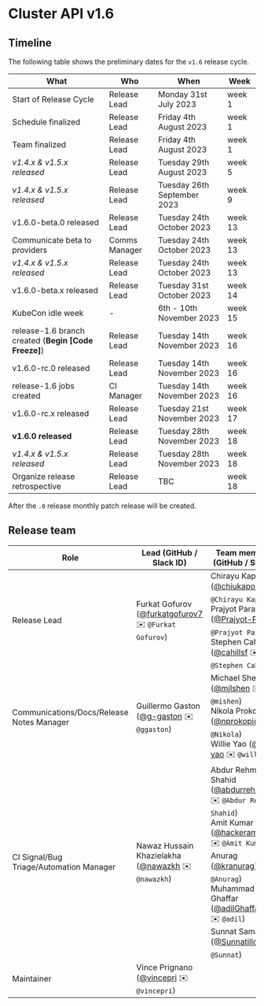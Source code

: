# Cluster API v1.6

## Timeline

The following table shows the preliminary dates for the `v1.6` release cycle.

| **What**                                             | **Who**      | **When**                    | **Week** |
|------------------------------------------------------|--------------|-----------------------------|----------|
| Start of Release Cycle                               | Release Lead | Monday 31st July 2023       | week 1   |
| Schedule finalized                                   | Release Lead | Friday 4th August 2023      | week 1   |
| Team finalized                                       | Release Lead | Friday 4th August 2023      | week 1   |
| *v1.4.x & v1.5.x released*                           | Release Lead | Tuesday 29th August 2023    | week 5   |
| *v1.4.x & v1.5.x released*                           | Release Lead | Tuesday 26th September 2023 | week 9   |
| v1.6.0-beta.0 released                               | Release Lead | Tuesday 24th October 2023   | week 13  |
| Communicate beta to providers                        | Comms Manager| Tuesday 24th October 2023   | week 13  |
| *v1.4.x & v1.5.x released*                           | Release Lead | Tuesday 24th October 2023   | week 13  |
| v1.6.0-beta.x released                               | Release Lead | Tuesday 31st October 2023   | week 14  |
| KubeCon idle week                                    |      -       | 6th - 10th November 2023    | week 15  |
| release-1.6 branch created (**Begin [Code Freeze]**) | Release Lead | Tuesday 14th November 2023  | week 16  |
| v1.6.0-rc.0 released                                 | Release Lead | Tuesday 14th November 2023  | week 16  |
| release-1.6 jobs created                             | CI Manager   | Tuesday 14th November 2023  | week 16  |
| v1.6.0-rc.x released                                 | Release Lead | Tuesday 21st November 2023  | week 17  |
| **v1.6.0 released**                                  | Release Lead | Tuesday 28th November 2023  | week 18  |
| *v1.4.x & v1.5.x released*                           | Release Lead | Tuesday 28th November 2023  | week 18  |
| Organize release retrospective                       | Release Lead | TBC                         | week 18  |

After the `.0` release monthly patch release will be created.

## Release team

| **Role**                                  | **Lead** (**GitHub / Slack ID**)                                                          | **Team member(s) (GitHub / Slack ID)** |
|-------------------------------------------|-------------------------------------------------------------------------------------------|----------------------------------------|
| Release Lead                              | Furkat Gofurov ([@furkatgofurov7](https://github.com/furkatgofurov7) ✉️ ️`@Furkat Gofurov`) | Chirayu Kapoor ([@chiukapoor](https://github.com/chiukapoor) ✉️ `@Chirayu Kapoor`) <br> Prajyot Parab ([@Prajyot-Parab](https://github.com/Prajyot-Parab) ✉️ ️`@Prajyot Parab`) <br> Stephen Cahill ([@cahillsf](https://github.com/cahillsf) ✉️ ️`@Stephen Cahill`) |
| Communications/Docs/Release Notes Manager | Guillermo Gaston ([@g-gaston](https://github.com/g-gaston) ✉️ ️`@ggaston`) | Michael Shen ([@mjlshen](https://github.com/mjlshen) ✉️ ️`@mishen`) <br> Nikola Prokopić ([@nprokopic](https://github.com/nprokopic) ✉️ ️`@Nikola`) <br> Willie Yao ([@willie-yao](https://github.com/willie-yao) ✉️ ️`@willie`) |
| CI Signal/Bug Triage/Automation Manager   | Nawaz Hussain Khazielakha ([@nawazkh](https://github.com/nawazkh) ✉️ `@nawazkh`) | Abdur Rehman Shahid ([@abdurrehman107](https://github.com/abdurrehman107) ✉️ `@Abdur Rehman Shahid`) <br> Amit Kumar ([@hackeramitkumar](https://github.com/hackeramitkumar) ✉️ `@Amit Kumar`) <br> Anurag ([@kranurag7](https://github.com/kranurag7) ✉️ `@Anurag`) <br> Muhammad Adil Ghaffar ([@adilGhaffarDev](https://github.com/adilGhaffarDev) ✉️ `@adil`) <br> Sunnat Samadov ([@Sunnatillo](https://github.com/Sunnatillo) ✉️ `@Sunnat`) |
| Maintainer                                | Vince Prignano ([@vincepri](https://github.com/vincepri) ✉️ ️`@vincepri`) |